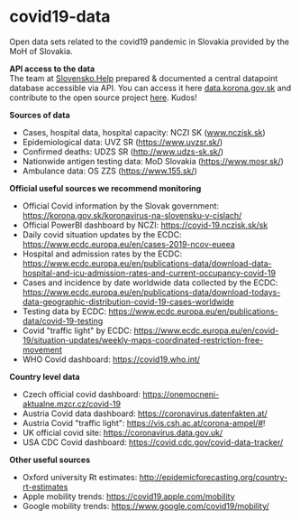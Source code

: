 # covid19-data
Open data sets related to the covid19 pandemic in Slovakia provided by the MoH of Slovakia.

<strong>API access to the data</strong>
<br>
The team at <a href="https://slovensko.help">Slovensko.Help</a> prepared & documented a central datapoint database accessible via API. You can access it here <a href="https://data.korona.gov.sk/">data.korona.gov.sk</a> and contribute to the open source project <a href="https://github.com/slovensko-help/data-korona">here</a>. Kudos!

<strong>Sources of data</strong>
- Cases, hospital data, hospital capacity: NCZI SK (www.nczisk.sk)
- Epidemiological data: UVZ SR (https://www.uvzsr.sk/)
- Confirmed deaths: UDZS SR (http://www.udzs-sk.sk/)
- Nationwide antigen testing data: MoD Slovakia (https://www.mosr.sk/)
- Ambulance data: OS ZZS (https://www.155.sk/)

<strong>Official useful sources we recommend monitoring</strong>
- Official Covid information by the Slovak government: https://korona.gov.sk/koronavirus-na-slovensku-v-cislach/
- Official PowerBI dashboard by NCZI: https://covid-19.nczisk.sk/sk
- Daily covid situation updates by the ECDC: https://www.ecdc.europa.eu/en/cases-2019-ncov-eueea
- Hospital and admission rates by the ECDC: https://www.ecdc.europa.eu/en/publications-data/download-data-hospital-and-icu-admission-rates-and-current-occupancy-covid-19
- Cases and incidence by date worldwide data collected by the ECDC: https://www.ecdc.europa.eu/en/publications-data/download-todays-data-geographic-distribution-covid-19-cases-worldwide
- Testing data by ECDC: https://www.ecdc.europa.eu/en/publications-data/covid-19-testing
- Covid "traffic light" by ECDC: https://www.ecdc.europa.eu/en/covid-19/situation-updates/weekly-maps-coordinated-restriction-free-movement
- WHO Covid dashboard: https://covid19.who.int/

<strong>Country level data</strong>
- Czech official covid dashboard: https://onemocneni-aktualne.mzcr.cz/covid-19
- Austria Covid data dashboard: https://coronavirus.datenfakten.at/
- Austria Covid "traffic light": https://vis.csh.ac.at/corona-ampel/#!
- UK official covid site: https://coronavirus.data.gov.uk/
- USA CDC Covid dashboard: https://covid.cdc.gov/covid-data-tracker/

<strong>Other useful sources</strong>
- Oxford university Rt estimates: http://epidemicforecasting.org/country-rt-estimates
- Apple mobility trends: https://covid19.apple.com/mobility
- Google mobility trends: https://www.google.com/covid19/mobility/
